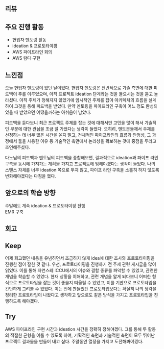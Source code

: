 ## 리뷰
## 주요 진행 활동
- 현업자 멘토링 활동
- ideation & 프로토타이핑
- AWS 파이프라인 회의
- AWS 람다 구현

## 느낀점
오늘 현업자 멘토링이 있던 날이었다. 현업자 멘토링은 전반적으로 기술 측면에 대한 피드백이 주를 이루었으며, 아직 프로젝트 ideation 단계라는 것을 들으시는 것을 듣고 놀라셨다. 아직 주제가 정해지지 않았기에 임시적인 주제를 잡아 아키텍처의 흐름을 설계하여 그것을 통해 피드백을 받았다. 만약 멘토링을 파이프라인 구축이 어느 정도 완성되었을 때 받았으면 어땠을까하는 아쉬움이 남았다.

피드백을 듣다보니 최근 프로젝트 주제를 잡는 것에 대해서만 고민을 많이 해서 기술적인 부분에 대한 관심을 조금 덜 가졌다는 생각이 들었다. 오히려, 멘토분들께서 주제를 선정하는 데 너무 많은 시간을 쏟지 말고, 전체적인 파이프라인의 흐름과 안정성, 그 과정에서 툴을 사용한 이유 등 기술적인 측면에서 논리성을 확보하는 것에 중점을 두라고 조언해주셨다.

다노님의 피드백과 멘토님의 피드백을 종합해보면, 결과적으로 ideation과 파이프 라인 구축을 동시에 가져가는 계획을 가지고 프로젝트에 임해야겠다는 생각이 들었다. 나의 스탠스 자체를 너무 ideation 쪽으로 두지 않고, 파이프 라인 구축을 소홀히 하지 않도록 변화해야겠다는 다짐을 했다.

## 앞으로의 학습 방향
주말에도 계속 ideation & 프로토타이핑 진행</br>
EMR 구축

## 회고
## Keep
어제 회고했던 내용을 유념하면서 조급하지 않게 idea에 대한 조사와 프로토타이핑을 진행한 점이 잘한 것 같다. 우선, 프로토타이핑을 진행하기 전 주제 관련 게시글을 많이 읽었다. 이를 통해 자연스레 ICCU에서의 이슈와 결함 종류를 파악할 수 있었고, 관련한 개념을 학습할 수 있었다. 현재 상황을 이해하고, 관련 개념을 알게 되다보니 어떠한 형식으로 프로토타입을 잡는 것이 좋을지 떠올릴 수 있었고, 이를 기반으로 프로토타입을 간단하게 그려볼 수 있었다. 이는 전에 만들었던 프로토타입보다는 확실히 나의 생각을 정리한 프로토타입이 나왔다고 생각하고 앞으로도 같은 방식을 가지고 프로토타입을 진행하도록 해야겠다.

## Try
AWS 파이프라인 구현 시간과 ideation 시간을 정확히 정해야겠다. 그를 통해 두 활동의 적절한 균형을 이룰 수 있도록 하여, 기획적인 측면과 기술적인 측면이 모두 뛰어난 프로젝트 결과물을 만들어 내고 싶다. 주말동안 열정을 가지고 도전해봐야겠다.